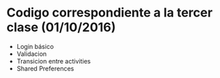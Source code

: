 # Codigo correspondiente a la tercer clase (01/10/2016)
* Login básico
* Validacion
* Transicion entre activities 
* Shared Preferences
